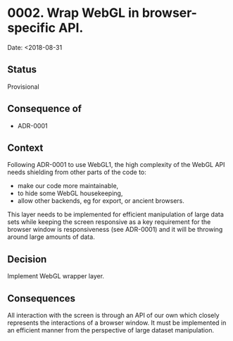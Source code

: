 # 0002. Wrap WebGL in browser-specific API.

Date: <2018-08-31

## Status

Provisional

## Consequence of

* ADR-0001

## Context

Following ADR-0001 to use WebGL1, the high complexity of the WebGL API
needs shielding from other parts of the code to:

* make our code more maintainable,
* to hide some WebGL housekeeping,
* allow other backends, eg for export, or ancient browsers.

This layer needs to be implemented for efficient manipulation of large
data sets while keeping the screen responsive as a key requirement for
the browser window is responsiveness (see ADR-0001) and it will be
throwing around large amounts of data.

## Decision

Implement WebGL wrapper layer.

## Consequences

All interaction with the screen is through an API of our own which
closely represents the interactions of a browser window. It must be
implemented in an efficient manner from the perspective of large dataset
manipulation.
